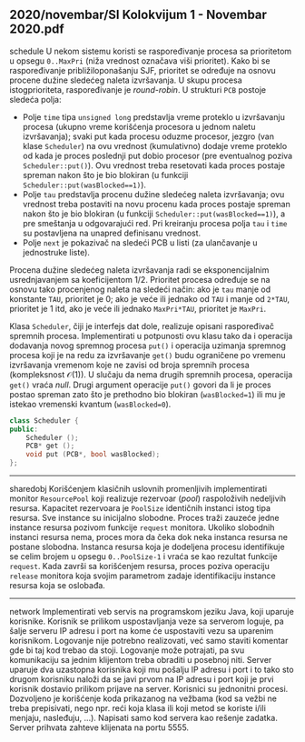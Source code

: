 2020/novembar/SI Kolokvijum 1 - Novembar 2020.pdf
--------------------------------------------------------------------------------
schedule
U nekom sistemu koristi se raspoređivanje procesa sa prioritetom u opsegu `0..MaxPri` (niža vrednost označava viši prioritet). Kako bi se raspoređivanje približiloponašanju SJF, prioritet se određuje na osnovu procene dužine sledećeg naleta izvršavanja. U skupu procesa istogprioriteta, raspoređivanje je *round-robin*. U strukturi `PCB` postoje sledeća polja:

- Polje `time` tipa `unsigned long` predstavlja vreme proteklo u izvršavanju procesa (ukupno vreme korišćenja procesora u jednom naletu izvršavanja); svaki put kada procesu  oduzme  procesor,  jezgro  (van  klase `Scheduler`)  na  ovu  vrednost  (kumulativno) dodaje vreme proteklo od kada je proces poslednji put dobio procesor (pre eventualnog poziva `Scheduler::put()`). Ovu vrednost treba resetovati kada proces   postaje   spreman   nakon   što   je   bio   blokiran   (u   funkciji   `Scheduler::put(wasBlocked==1)`).
- Polje `tau` predstavlja procenu dužine sledećeg naleta izvršavanja; ovu vrednost treba postaviti na novu procenu kada proces postaje spreman nakon što je bio blokiran (u funkciji `Scheduler::put(wasBlocked==1)`), a pre smeštanja u odgovarajući red. Pri kreiranju procesa polja `tau` i `time` su postavljena na unapred definisanu vrednost. 
- Polje `next` je pokazivač na sledeći PCB u listi (za ulančavanje u jednostruke liste).

Procena dužine sledećeg naleta izvršavanja radi se eksponencijalnim usrednjavanjem sa koeficijentom 1/2. Prioritet procesa određuje se na osnovu tako procenjenog naleta na sledeći način: ako je `tau` manje od konstante `TAU`, prioritet je 0; ako je veće ili jednako od `TAU` i manje od `2*TAU`, prioritet je 1 itd, ako je veće ili jednako `MaxPri*TAU`, prioritet je `MaxPri`. 

Klasa `Scheduler`, čiji je interfejs dat dole, realizuje opisani raspoređivač spremnih procesa.
Implementirati u potpunosti ovu klasu tako da i operacija dodavanja novog spremnog procesa `put()` i operacija uzimanja spremnog procesa koji je na redu za izvršavanje `get()` budu ograničene po vremenu izvršavanja vremenom koje ne zavisi od broja spremnih procesa 
(kompleksnost $\mathcal{O}(1)$). U slučaju da nema drugih spremnih procesa, operacija `get()` vraća *null*. 
Drugi argument operacije `put()` govori da li je proces postao spreman zato što je prethodno bio blokiran (`wasBlocked=1`) ili mu je istekao vremenski kvantum (`wasBlocked=0`).
```cpp
class Scheduler {
public: 
    Scheduler (); 
    PCB* get (); 
    void put (PCB*, bool wasBlocked); 
}; 
```

--------------------------------------------------------------------------------
sharedobj
Korišćenjem klasičnih uslovnih promenljivih implementirati monitor `ResourcePool` koji realizuje rezervoar (*pool*) raspoloživih nedeljivih resursa. Kapacitet rezervoara je `PoolSize` identičnih instanci istog tipa resursa. Sve instance su inicijalno slobodne. Proces traži zauzeće jedne instance resursa pozivom funkcije `request` monitora. Ukoliko slobodnih instanci resursa nema, proces mora da čeka dok neka instanca resursa ne postane slobodna. Instanca resursa koja je dodeljena procesu identifikuje se celim brojem u opsegu `0..PoolSize-1` i vraća se kao rezultat funkcije `request`. Kada završi sa korišćenjem resursa, proces poziva operaciju `release` monitora koja svojim parametrom zadaje identifikaciju instance resursa koja se oslobađa.
 
--------------------------------------------------------------------------------
network
Implementirati veb servis na programskom jeziku Java, koji uparuje korisnike. Korisnik se prilikom uspostavljanja veze sa serverom loguje, pa šalje serveru IP adresu i port na kome će uspostaviti vezu sa uparenim korisnikom. Logovanje nije potrebno realizovati, već samo staviti komentar gde bi taj kod trebao da stoji. Logovanje može potrajati, pa svu komunikaciju sa jednim klijentom treba obraditi u posebnoj niti. Server uparuje dva uzastopna korisnika koji mu pošalju IP adresu i port i to tako sto drugom korisniku naloži da se javi prvom na IP adresu i port koji je prvi korisnik dostavio prilikom prijave na server. Korisnici su jednonitni procesi. Dozvoljeno je korišćenje koda prikazanog na vežbama (kod sa vežbi ne treba prepisivati, nego npr. reći koja klasa ili koji metod se koriste i/ili menjaju, nasleđuju, ...). Napisati samo kod servera kao rešenje zadatka. Server prihvata zahteve klijenata na portu 5555.
